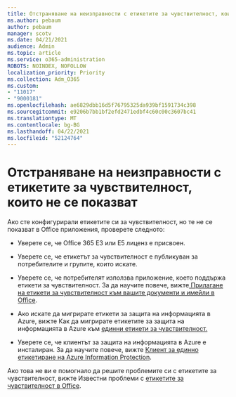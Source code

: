 ```yaml
---
title: Отстраняване на неизправности с етикетите за чувствителност, които не се показват
ms.author: pebaum
author: pebaum
manager: scotv
ms.date: 04/21/2021
audience: Admin
ms.topic: article
ms.service: o365-administration
ROBOTS: NOINDEX, NOFOLLOW
localization_priority: Priority
ms.collection: Adm_O365
ms.custom:
- "11017"
- "9000181"
ms.openlocfilehash: ae6829dbb16d5f76795325da939bf1591734c398
ms.sourcegitcommit: e9206b7bb1bf2efd2471edbf4c60c00c3607bc41
ms.translationtype: MT
ms.contentlocale: bg-BG
ms.lasthandoff: 04/22/2021
ms.locfileid: "52124764"
---
```

# <a name="troubleshoot-sensitivity-labels-not-appearing"></a>Отстраняване на неизправности с етикетите за чувствителност, които не се показват

Ако сте конфигурирали етикетите си за чувствителност, но те не се показват в Office приложения, проверете следното:

- Уверете се, че Office 365 E3 или E5 лиценз е присвоен.

- Уверете се, че етикетът за чувствителност е публикуван за потребителите и групите, които искате.

- Уверете се, че потребителят използва приложение, което поддържа етикети за чувствителност. За да научите повече, вижте[ Прилагане на етикети за чувствителност към вашите документи и имейли в Office](https://go.microsoft.com/fwlink/?linkid=2106446).

- Ако искате да мигрирате етикети за защита на информацията в Azure, вижте Как да мигрирате етикетите за защита на информацията в Azure към [единни етикети за чувствителност.](https://go.microsoft.com/fwlink/?linkid=2106056)

- Уверете се, че клиентът за защита на информацията в Azure е инсталиран. За да научите повече, вижте [Клиент за единно етикетиране на Azure Information Protection](https://go.microsoft.com/fwlink/?linkid=2106374).

Ако това не ви е помогнало да решите проблемите си с етикетите за чувствителност, вижте Известни проблеми с [етикетите за чувствителност в Office](https://go.microsoft.com/fwlink/?linkid=2106447).